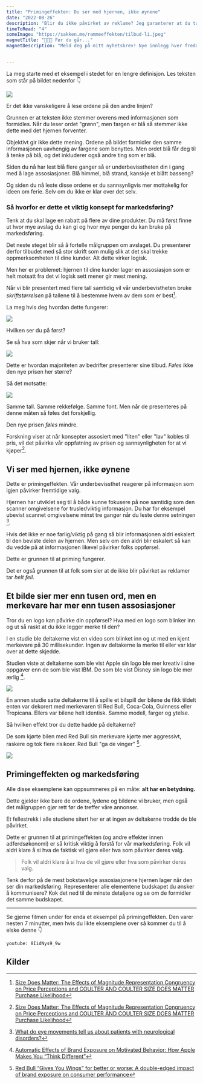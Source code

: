 ```yaml
---
title: "Primingeffekten: Du ser med hjernen, ikke øynene"
date: "2022-08-26"
description: "Blir du ikke påvirket av reklame? Jeg garanterer at du tar helt feil!"
timeToRead: "4"
someImage: "https://sakken.me/rammeeffekten/tilbud-li.jpeg"
magnetTitle: "👋👋👋 Før du går..."
magnetDescription: "Meld deg på mitt nyhetsbrev! Nye innlegg hver fredag, rett i din innboks 💌"


---
```


La meg starte med et eksempel i stedet for en lengre definisjon. Les teksten som står på bildet nedenfor 👇

![](../primingeffekten/stroop.jpeg)

Er det ikke vanskeligere å lese ordene på den andre linjen?

Grunnen er at teksten ikke stemmer overens med informasjonen som formidles. Når du leser ordet "grønn", men fargen er blå så stemmer ikke dette med det hjernen forventer. 

Objektivt gir ikke dette mening. Ordene på bildet formidler den samme informasjonen uavhengig av fargene som benyttes. Men ordet blå får deg til å tenke på blå, og det inkluderer også andre ting som er blå.

Siden du nå har lest blå flere ganger så er underbevisstheten din i gang med å lage assosiasjoner. Blå himmel, blå strand, kanskje et blått basseng?

Og siden du nå leste disse ordene er du sannsynligvis mer mottakelig for ideen om ferie. Selv om du ikke er klar over det selv.

### Så hvorfor er dette et viktig konsept for markedsføring? 

Tenk at du skal lage en rabatt på flere av dine produkter. Du må først finne ut hvor mye avslag du kan gi og hvor mye penger du kan bruke på markedsføring. 

Det neste steget blir så å fortelle målgruppen om avslaget. Du presenterer derfor tilbudet med så stor skrift som mulig slik at det skal trekke oppmerksomheten til dine kunder. Alt dette virker logisk. 

Men her er problemet: hjernen til dine kunder lager en assosiasjon som er helt motsatt fra det vi logisk sett mener gir mest mening. 

Når vi blir presentert med flere tall samtidig vil vår underbevistheten bruke *skriftstørrelsen* på tallene til å bestemme hvem av dem som er best[^1]. 

La meg hvis deg hvordan dette fungerer: 

![](../primingeffekten/liten_font.jpeg)

Hvilken ser du på først?

Se så hva som skjer når vi bruker tall: 

![](../primingeffekten/stor_font.jpeg)

Dette er hvordan majoriteten av bedrifter presenterer sine tilbud. *Føles* ikke den nye prisen her større? 

Så det motsatte: 

![](../primingeffekten/liten_pris.jpeg)

Samme tall. Samme rekkefølge. Samme font. Men når de presenteres på denne måten så føles det forskjellig. 

Den nye prisen *føles* mindre. 

Forskning viser at når konsepter assosiert med "liten" eller "lav" kobles til pris, vil det påvirke vår oppfatning av prisen og sannsynligheten for at vi kjøper[^1]. 

## Vi ser med hjernen, ikke øynene

Dette er primingeffekten. Vår underbevissthet reagerer på informasjon som igjen påvirker fremtidige valg. 

Hjernen har utviklet seg til å både kunne fokusere på noe samtidig som den scanner omgivelsene for trusler/viktig informasjon. Du har for eksempel ubevist scannet omgivelsene minst tre ganger når du leste denne setningen [^2]. 

Hvis det ikke er noe farlig/viktig på gang så blir informasjonen aldri eskalert til den beviste delen av hjernen. Men selv om den aldri blir eskalert så kan du vedde på at informasjonen likevel påvirker folks oppførsel. 

Dette er grunnen til at priming fungerer. 

Det er også grunnen til at folk som sier at de ikke blir påvirket av reklamer tar *helt* *feil*. 

## Et bilde sier mer enn tusen ord, men en merkevare har mer enn tusen assosiasjoner 

Tror du en logo kan påvirke din oppførsel? Hva med en logo som blinker inn og ut så raskt at du ikke legger merke til den? 

I en studie ble deltakerne vist en video som blinket inn og ut med en kjent merkevare på 30 millisekunder. Ingen av deltakerne la merke til eller var klar over at dette skjedde. 

Studien viste at deltakerne som ble vist Apple sin logo ble mer kreativ i sine oppgaver enn de som ble vist IBM. De som ble vist Disney sin logo ble mer ærlig [^3].

![](../primingeffekten/apple.jpeg)

En annen studie satte deltakerne til å spille et bilspill der bilene de fikk tildelt enten var dekorert med merkevaren til Red Bull, Coca-Cola, Guinness eller Tropicana. Ellers var bilene helt identisk. Samme modell, farger og ytelse. 

Så hvilken effekt tror du dette hadde på deltakerne? 

De som kjørte bilen med Red Bull sin merkevare kjørte mer aggressivt, raskere og tok flere risikoer. Red Bull "ga de vinger" [^4].

![](../primingeffekten/red-bull.png)

## Primingeffekten og markedsføring

Alle disse eksemplene kan oppsummeres på en måte: **alt har en betydning.**

Dette gjelder ikke bare de ordene, lydene og bildene vi bruker, men også det målgruppen gjør rett før de treffer våre annonser. 

Et fellestrekk i alle studiene sitert her er at ingen av deltakerne trodde de ble påvirket. 

Dette er grunnen til at primingeffekten (og andre effekter innen adferdsøkonomi) er så kritisk viktig å forstå for vår markedsføring. Folk vil aldri klare å si hva de faktisk vil gjøre eller hva som påvirker deres valg. 

> Folk vil aldri klare å si hva de vil gjøre eller hva som påvirker deres valg. 

Tenk derfor på de mest bokstavelige assosiasjonene hjernen lager når den ser din markedsføring. Representerer alle elementene budskapet du ønsker å kommunisere? Kok det ned til de minste detaljene og se om de formidler det samme budskapet. 

---

Se gjerne filmen under for enda et eksempel på primingeffekten. Den varer nesten 7 minutter, men hvis du likte eksemplene over så kommer du til å elske denne 👇

`youtube: 8IidNys9_9w`

## Kilder

[^1]: [Size Does Matter: The Effects of Magnitude Representation Congruency on Price Perceptions and COULTER AND COULTER SIZE DOES MATTER Purchase Likelihood](https://production.wordpress.uconn.edu/businessmarketing/wp-content/uploads/sites/724/2014/08/size-does-matter.pdf)
[^2]: [What do eye movements tell us about patients with neurological disorders?](https://www.ncbi.nlm.nih.gov/pmc/articles/PMC5790757/)
[^3]: [Automatic Effects of Brand Exposure on Motivated Behavior: How Apple Makes You “Think Different”](https://faculty.fuqua.duke.edu/~gavan/bio/GJF_articles/apple_ibm_jcr_08.pdf)
[^4]: [Red Bull “Gives You Wings” for better or worse: A double-edged impact of brand exposure on consumer performance](https://www.sciencedirect.com/science/article/abs/pii/S1057740810001257)
